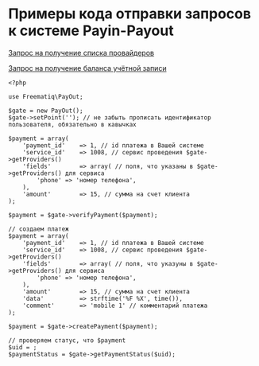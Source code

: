 # Примеры кода отправки запросов к системе Payin-Payout

[Запрос на получение списка провайдеров](GetProvidersExample.md)

[Запрос на получение баланса учётной записи](GetBalanceExample.md)

```
<?php

use Freematiq\PayOut;

$gate = new PayOut();
$gate->setPoint(''); //	не забыть прописать идентификатор пользователя, обязательно в кавычках

$payment = array(
    'payment_id'    => 1, // id платежа в Вашей системе
    'service_id'    => 1008, // сервис проведения $gate->getProviders()
    'fields'        => array( // поля, что указаны в $gate->getProviders() для сервиса
        'phone' => 'номeр телефона',
    ),
    'amount'        => 15, // сумма на счет клиента
);

$payment = $gate->verifyPayment($payment);

// создаем платеж
$payment = array(
    'payment_id'    => 1, // id платежа в Вашей системе
    'service_id'    => 1008, // сервис проведения $gate->getProviders()
    'fields'        => array( // поля, что указуны в $gate->getProviders() для сервиса
        'phone' => 'номeр телефона',
    ),
    'amount'        => 15, // сумма на счет клиента
    'data'          => strftime('%F %X', time()),
    'comment'       => 'mobile 1' // комментарий платежа
);

$payment = $gate->createPayment($payment);

// проверяем статус, что $payment
$uid = ;
$paymentStatus = $gate->getPaymentStatus($uid);
```
